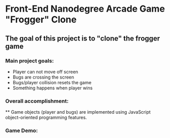 # Front-End Nanodegree Arcade Game "Frogger" Clone


## The goal of this project is to "clone" the frogger game

### Main project goals:

* Player can not move off screen
* Bugs are crossing the screen
* Bugs/player collision resets the game
* Something happens when player wins

### Overall accomplishment:

** Game objects (player and bugs) are implemented using JavaScript object-oriented programming features.

### Game Demo:
